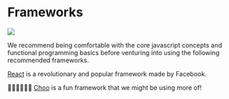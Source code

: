# Frameworks

![](http://i.imgur.com/OTEDFD6.jpg)

We recommend being comfortable with the core javascript concepts and functional programming basics before venturing into using the following recommended frameworks.

[React](https://facebook.github.io/react/) is a revolutionary and popular framework made by Facebook.  


  :steam_locomotive::train::train::train::train::train:
[Choo](https://github.com/yoshuawuyts/choo) is a fun framework that we might be using more of!